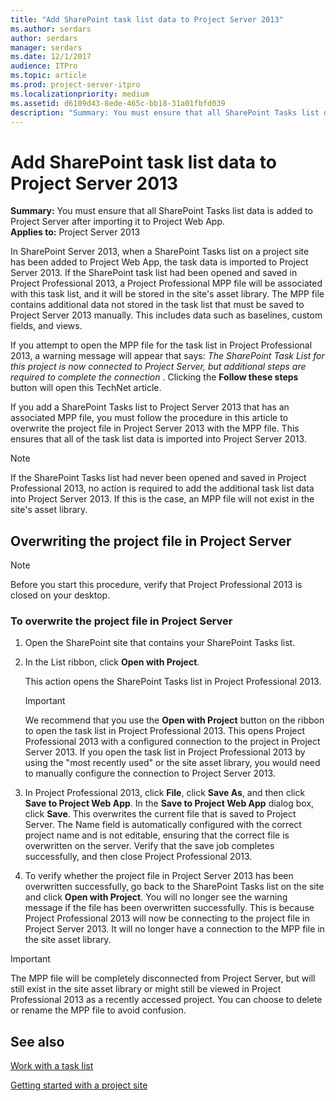 ```yaml
---
title: "Add SharePoint task list data to Project Server 2013"
ms.author: serdars
author: serdars
manager: serdars
ms.date: 12/1/2017
audience: ITPro
ms.topic: article
ms.prod: project-server-itpro
ms.localizationpriority: medium
ms.assetid: d6109d43-8ede-465c-bb18-31a01fbfd039
description: "Summary: You must ensure that all SharePoint Tasks list data is added to Project Server after importing it to Project Web App."
---
```


# Add SharePoint task list data to Project Server 2013
 
 **Summary:** You must ensure that all SharePoint Tasks list data is added to Project Server after importing it to Project Web App.<br/>
**Applies to:** Project Server 2013
  
  
In SharePoint Server 2013, when a SharePoint Tasks list on a project site has been added to Project Web App, the task data is imported to Project Server 2013. If the SharePoint task list had been opened and saved in Project Professional 2013, a Project Professional MPP file will be associated with this task list, and it will be stored in the site's asset library. The MPP file contains additional data not stored in the task list that must be saved to Project Server 2013 manually. This includes data such as baselines, custom fields, and views.
  
If you attempt to open the MPP file for the task list in Project Professional 2013, a warning message will appear that says:  *The SharePoint Task List for this project is now connected to Project Server, but additional steps are required to complete the connection*  . Clicking the **Follow these steps** button will open this TechNet article.
  
If you add a SharePoint Tasks list to Project Server 2013 that has an associated MPP file, you must follow the procedure in this article to overwrite the project file in Project Server 2013 with the MPP file. This ensures that all of the task list data is imported into Project Server 2013. 
  
> [!NOTE]
> If the SharePoint Tasks list had never been opened and saved in Project Professional 2013, no action is required to add the additional task list data into Project Server 2013. If this is the case, an MPP file will not exist in the site's asset library. 
  
## Overwriting the project file in Project Server

> [!NOTE]
> Before you start this procedure, verify that Project Professional 2013 is closed on your desktop. 
  
### To overwrite the project file in Project Server

1. Open the SharePoint site that contains your SharePoint Tasks list.
    
2. In the List ribbon, click **Open with Project**. 
    
    This action opens the SharePoint Tasks list in Project Professional 2013.
    
    > [!IMPORTANT]
    > We recommend that you use the **Open with Project** button on the ribbon to open the task list in Project Professional 2013. This opens Project Professional 2013 with a configured connection to the project in Project Server 2013. If you open the task list in Project Professional 2013 by using the "most recently used" or the site asset library, you would need to manually configure the connection to Project Server 2013.
  
3. In Project Professional 2013, click **File**, click **Save As**, and then click **Save to Project Web App**. In the **Save to Project Web App** dialog box, click **Save**. This overwrites the current file that is saved to Project Server. The Name field is automatically configured with the correct project name and is not editable, ensuring that the correct file is overwritten on the server. Verify that the save job completes successfully, and then close Project Professional 2013.
    
4. To verify whether the project file in Project Server 2013 has been overwritten successfully, go back to the SharePoint Tasks list on the site and click **Open with Project**. You will no longer see the warning message if the file has been overwritten successfully. This is because Project Professional 2013 will now be connecting to the project file in Project Server 2013. It will no longer have a connection to the MPP file in the site asset library.
    
> [!IMPORTANT]
> The MPP file will be completely disconnected from Project Server, but will still exist in the site asset library or might still be viewed in Project Professional 2013 as a recently accessed project. You can choose to delete or rename the MPP file to avoid confusion. 
  
## See also

[Work with a task list](https://go.microsoft.com/fwlink/p/?LinkId=255328)
  
[Getting started with a project site](https://go.microsoft.com/fwlink/p/?LinkId=255326)

